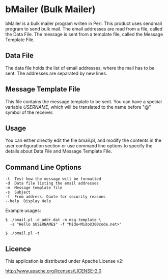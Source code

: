 #  bMailer (Bulk Mailer)

bMailer is a bulk mailer program writen in Perl. This product uses sendmail program to send bulk mail. The email addresses are read from a file, called the Data File. The message is sent from a template file, called the Message Template File.

## Data File

The data file holds the list of email addresses, where the mail has to be sent. The addresses are separated by new lines.

## Message Template File

This file contains the message template to be sent. You can have a special variable $USERNAME$, which will be translated to the name before "@" symbol of the receiver.

## Usage

You can either directly edit the file bmail.pl, and modify the contents in the user configuration section or use command line options to specify the details about Data File and Message Template File.

## Command Line Options

    -t	Test how the message will be formatted
    -d	Data file listing the email addresses
    -m	Message template file
    -s	Subject
    -f	From address. Quote for security reasons
    --help	Display Help

Example usages:

    $ ./bmail.pl -d addr.dat -m msg.template \
      -s "Hello $USERNAME$" -f "Mido<Mido@300code.net>"

    $ ./bmail.pl -t

## Licence

This application is distributed under Apache License v2:

http://www.apache.org/licenses/LICENSE-2.0
